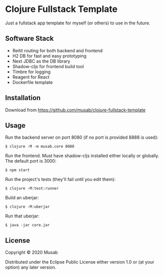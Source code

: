 # Clojure Fullstack Template

Just a fullstack app template for myself (or others) to use in the future.


## Software Stack
* Reitit routing for both backend and frontend
* H2 DB for fast and easy prototyping
* Next JDBC as the DB library
* Shadow-cljs for frontend build tool
* Timbre for logging
* Reagent for React
* Dockerfile template

## Installation

Download from https://github.com/musab/clojure-fullstack-template

## Usage

Run the backend server on port 8080 (if no port is provided 8888 is used):

    $ clojure -M -m musab.core 8080
    
Run the frontend. Must have shadow-cljs installed either locally or globally. The default port is 3000:

    $ npm start

Run the project's tests (they'll fail until you edit them):

    $ clojure -M:test:runner

Build an uberjar:

    $ clojure -M:uberjar

Run that uberjar:

    $ java -jar core.jar

## License

Copyright © 2020 Musab

Distributed under the Eclipse Public License either version 1.0 or (at
your option) any later version.
